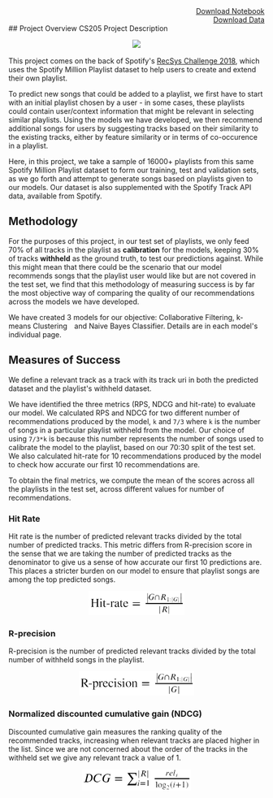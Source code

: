 <div style="text-align: right"> <a href="https://raw.githubusercontent.com/not-a-hot-dog/spotify_project/master/Spotify_Playlist_Generation_Group_21_Models.ipynb">Download Notebook</a> </div>  
<div style="text-align: right"> <a href="https://drive.google.com/file/d/1vKTZ4S0wiGxiffjPxnth1rrBXIOTcLCQ/view?usp=sharing">Download Data</a> </div>  
## Project Overview 
CS205 Project Description

<br>

<p align="center">
<img src="https://image.roku.com/blog/wp-content/uploads/2018/10/Spotify-Landing-Page-900.jpg" height="400"/>
</p>

This project comes on the back of Spotify's [RecSys Challenge 2018](https://recsys-challenge.spotify.com/), which uses the Spotify Million Playlist dataset to help users to create and extend their own playlist. 

To predict new songs that could be added to a playlist, we first have to start with an initial playlist chosen by a user - in some cases, these playlists could contain user/context information that might be relevant in selecting similar playlists. Using the models we have developed, we then recommend additional songs for users by suggesting tracks based on their similarity to the existing tracks, either by feature similarity or in terms of co-occurence in a playlist.

Here, in this project, we take a sample of 16000+ playlists from this same Spotify Million Playlist dataset to form our training, test and validation sets, as we go forth and attempt to generate songs based on playlists given to our models. Our dataset is also supplemented with the Spotify Track API data, available from Spotify. 

## Methodology
For the purposes of this project, in our test set of playlists, we only feed 70% of all tracks in the playlist as **calibration** for the models, keeping 30% of tracks **withheld** as the ground truth, to test our predictions against. While this might mean that there could be the scenario that our model recommends songs that the playlist user would like but are not covered in the test set, we find that this methodology of measuring success is by far the most objective way of comparing the quality of our recommendations across the models we have developed.

We have created 3 models for our objective: Collaborative Filtering, k-means Clustering and Naive Bayes Classifier. Details are in each model's individual page.

## Measures of Success
We define a relevant track as a track with its track uri in both the predicted dataset and the playlist's withheld dataset.

We have identified the three metrics (RPS, NDCG and hit-rate) to evaluate our model. We calculated RPS and NDCG for two different number of recommendations produced by the model, `k` and `7/3` where `k` is the number of songs in a particular playlist withheld from the model. Our choice of using `7/3*k` is because this number represents the number of songs used to calibrate the model to the playlist, based on our 70:30 split of the test set. We also calculated hit-rate for 10 recommendations produced by the model to check how accurate our first 10 recommendations are.

To obtain the final metrics, we compute the mean of the scores across all the playlists in the test set, across different values for number of recommendations.

### Hit Rate
Hit rate is the number of predicted relevant tracks divided by the total number of predicted tracks. This metric differs from R-precision score in the sense that we are taking the number of predicted tracks as the denominator to give us a sense of how accurate our first 10 predictions are. This places a stricter burden on our model to ensure that playlist songs are among the top predicted songs.

<p align="center">
<img src="https://raw.githubusercontent.com/not-a-hot-dog/spotify_project/gh-pages/_images/intro_hit_rate.png" title="High-Level Playlist Features" height="48"/>
</p>

### R-precision
R-precision is the number of predicted relevant tracks divided by the total number of withheld songs in the playlist.

<p align="center">
<img src="https://raw.githubusercontent.com/not-a-hot-dog/spotify_project/gh-pages/_images/intro_r_precision.png" title="High-Level Playlist Features" height="48"/>
</p>

### Normalized discounted cumulative gain (NDCG)
Discounted cumulative gain measures the ranking quality of the recommended tracks, increasing when relevant tracks are placed higher in the list. Since we are not concerned about the order of the tracks in the withheld set we give any relevant track a value of 1.

<p align="center">
<img src="https://raw.githubusercontent.com/not-a-hot-dog/spotify_project/gh-pages/_images/intro_dcg.png" title="High-Level Playlist Features" height="42"/>
</p>
